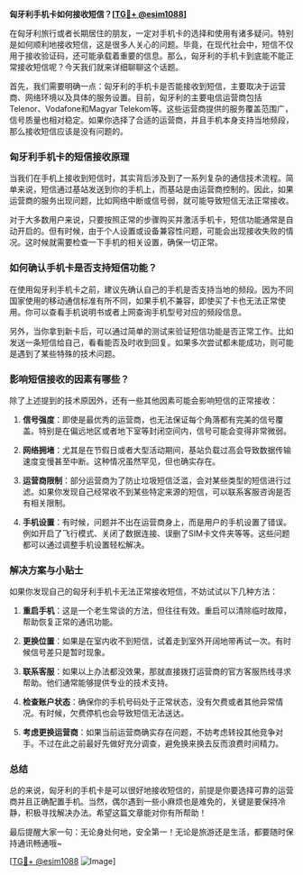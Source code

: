 **匈牙利手机卡如何接收短信？[[TG💪+ @esim1088](https://t.me/s/esim1088)]**

在匈牙利旅行或者长期居住的朋友，一定对手机卡的选择和使用有诸多疑问。特别是如何顺利地接收短信，这是很多人关心的问题。毕竟，在现代社会中，短信不仅用于接收验证码，还可能承载着重要的信息。那么，匈牙利的手机卡到底能不能正常接收短信呢？今天我们就来详细聊聊这个话题。

首先，我们需要明确一点：匈牙利的手机卡是否能接收到短信，主要取决于运营商、网络环境以及具体的服务设置。目前，匈牙利的主要电信运营商包括Telenor、Vodafone和Magyar Telekom等。这些运营商提供的服务覆盖范围广，信号质量也相对稳定。如果你选择了合适的运营商，并且手机本身支持当地频段，那么接收短信应该是没有问题的。

### 匈牙利手机卡的短信接收原理

当我们在手机上接收到短信时，其实背后涉及到了一系列复杂的通信技术流程。简单来说，短信通过基站发送到你的手机上，而基站是由运营商控制的。因此，如果运营商的服务出现问题，比如网络中断或信号弱，就可能导致短信无法正常接收。

对于大多数用户来说，只要按照正常的步骤购买并激活手机卡，短信功能通常是自动开启的。但有时候，由于个人设置或设备兼容性问题，可能会出现接收失败的情况。这时候就需要检查一下手机的相关设置，确保一切正常。

### 如何确认手机卡是否支持短信功能？

在使用匈牙利手机卡之前，建议先确认自己的手机是否支持当地的频段。因为不同国家使用的移动通信标准有所不同，如果手机不兼容，即使买了卡也无法正常使用。你可以查看手机说明书或者上网查询手机型号对应的频段信息。

另外，当你拿到新卡后，可以通过简单的测试来验证短信功能是否正常工作。比如发送一条短信给自己，看看能否及时收到回复。如果多次尝试都未能成功，则可能是遇到了某些特殊的技术问题。

### 影响短信接收的因素有哪些？

除了上述提到的技术原因外，还有一些其他因素可能会影响短信的正常接收：

1. **信号强度**：即使是最优秀的运营商，也无法保证每个角落都有完美的信号覆盖。特别是在偏远地区或者地下室等封闭空间内，信号可能会变得非常微弱。
   
2. **网络拥堵**：尤其是在节假日或者大型活动期间，基站负载过高会导致数据传输速度变慢甚至中断。这种情况虽然罕见，但也确实存在。

3. **运营商限制**：部分运营商为了防止垃圾短信泛滥，会对某些类型的短信进行过滤。如果你发现自己经常收不到某些特定来源的短信，可以联系客服咨询是否有相关限制。

4. **手机设置**：有时候，问题并不出在运营商身上，而是用户的手机设置了错误。例如开启了飞行模式、关闭了数据连接、误删了SIM卡文件夹等等。这些问题都可以通过调整手机设置轻松解决。

### 解决方案与小贴士

如果你发现自己的匈牙利手机卡无法正常接收短信，不妨试试以下几种方法：

1. **重启手机**：这是一个老生常谈的方法，但往往有效。重启可以清除临时故障，帮助恢复正常的通讯功能。

2. **更换位置**：如果是在室内收不到短信，试着走到室外开阔地带再试一次。有时候信号差只是暂时现象。

3. **联系客服**：如果以上办法都没效果，那就直接拨打运营商的官方客服热线寻求帮助。他们通常能够提供专业的技术支持。

4. **检查账户状态**：确保你的手机号码处于正常状态，没有欠费或者其他异常情况。有时候，欠费停机也会导致短信无法送达。

5. **考虑更换运营商**：如果当前运营商确实存在问题，不妨考虑转投其他竞争对手。不过在此之前最好先做好充分调查，避免换来换去反而浪费时间精力。

### 总结

总的来说，匈牙利的手机卡是可以很好地接收短信的，前提是你要选择可靠的运营商并且正确配置手机。当然，偶尔遇到一些小麻烦也是难免的，关键是要保持冷静，积极寻找解决办法。希望这篇文章能对你有所帮助！

最后提醒大家一句：无论身处何地，安全第一！无论是旅游还是生活，都要随时保持通讯畅通哦~ 

[[TG💪+ @esim1088](https://t.me/s/esim1088) ![Image](https://i.postimg.cc/4NQfJmqS/Snipaste-2025-05-13-00-14-12.png)]